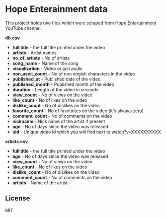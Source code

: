 # Hope Enterainment data

This project holds two files which were scraped from [Hope Entartainment] YouTube channel.

**db.csv**
* **full title** - the full title printed under the video
* **artists** - Artist names
* **no_of_artists** - No of artists
* **song_name** - Name of the song
* **visualization** - Video or just audio
* **non_ascii_count** - No of non engish characters in the video
* **published_at** - Published date of the video
* **published_month** - Published month of the video
* **duration** - Length of the video in seconds
* **view_count** - No of views on the video
* **like_count** - No of likes on the video
* **dislike_count** - No of dislikes on the video
* **favorite_count** - No of favourites on the video (it's always zero)
* **comment_count** - No of comments on the video
* **nickname** - Nick name of the artist if present
* **age** - No of days since the video was released
* **uid** - Unique video id which you will find next to watch?v=XXXXXXXXXX


**artists.csv**
* **full title** - the full title printed under the video
* **age** - No of days since the video was released
* **view_count** - No of views on the video
* **like_count** - No of likes on the video
* **dislike_count** - No of dislikes on the video
* **comment_count** - No of comments on the video
* **artists** - Name of the artist

License
----
MIT


   [Hope Entartainment]: <https://www.youtube.com/user/hoplessable/>
